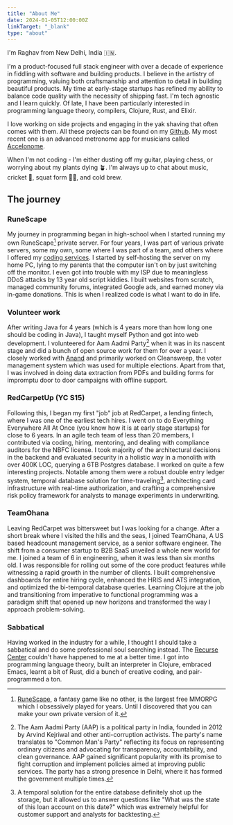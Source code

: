 ```yaml
---
title: "About Me"
date: 2024-01-05T12:00:00Z
linkTarget: "_blank"
type: "about"
---
```


I'm Raghav from New Delhi, India :india:.

I'm a product-focused full stack engineer with over a decade of experience in fiddling with software and building products. I believe in the artistry of programming, valuing both craftsmanship and attention to detail in building beautiful products. My time at early-stage startups has refined my ability to balance code quality with the necessity of shipping fast. I'm tech agnostic and I learn quickly. Of late, I have been particularly interested in programming language theory, compilers, Clojure, Rust, and Elixir.

I love working on side projects and engaging in the yak shaving that often comes with them. All these projects can be found on my [Github](https://github.com/raghavio). My most recent one is an advanced metronome app for musicians called [Accelonome](https://accelonome.com).

When I'm not coding - I'm either dusting off my guitar, playing chess, or worrying about my plants dying :potted_plant:. I'm always up to chat about music, cricket :cricket_game:, squat form :weight_lifting_man:, and cold brew.

## The journey
### RuneScape
My journey in programming began in high-school when I started running my own RuneScape[^1] private server. For four years, I was part of various private servers, some my own, some where I was part of a team, and others where I offered my [coding services](https://rune-server.org/black-market/rsps-virtual-items/selling/421510-raghavs-own4g3s-rsps-services.html). I started by self-hosting the server on my home PC, lying to my parents that the computer isn't on by just switching off the monitor. I even got into trouble with my ISP due to meaningless DDoS attacks by 13 year old script kiddies. I built websites from scratch, managed community forums, integrated Google ads, and earned money via in-game donations. This is when I realized code is what I want to do in life.

### Volunteer work
After writing Java for 4 years (which is 4 years more than how long one should be coding in Java),  I taught myself Python and got into web development. I volunteered for Aam Aadmi Party[^2] when it was in its nascent stage and did a bunch of open source work for them for over a year. I closely worked with [Anand](https://anandology.com/about/) and primarily worked on Cleansweep, the voter management system which was used for multiple elections. Apart from that, I was involved in doing data extraction from PDFs and building forms for impromptu door to door campaigns with offline support.

### RedCarpetUp (YC S15)
Following this, I began my first "job" job  at RedCarpet, a lending fintech, where I was  one of the earliest tech hires. I went on to do Everything Everywhere All At Once (you know how it is at early stage startups) for close to 6 years. In an agile tech team of less than 20 members, I contributed via coding, hiring, mentoring, and dealing with compliance auditors for the NBFC license. I took majority of the architectural decisions in the backend and evaluated security in a holistic way in a monolith with over 400K LOC, querying a 6TB Postgres database. I worked on quite a few interesting projects. Notable among them were a robust double entry ledger system, temporal database solution for time-traveling[^3], architecting card infrastructure with real-time authorization, and crafting a comprehensive risk policy framework for analysts to manage experiments in underwriting.

### TeamOhana
Leaving RedCarpet was bittersweet but I was looking for a change. After a short break where I visited the hills and the seas, I joined TeamOhana, A US based headcount management service, as a senior software engineer. The shift from a consumer startup to B2B SaaS unveiled a whole new world for me. I joined a team of 6 in engineering, when it was less than six months old. I was responsible for rolling out some of the core product features while witnessing a rapid growth in the number of clients. I built comprehensive dashboards for entire hiring cycle, enhanced the HRIS and ATS integration, and optimized the bi-temporal database queries. Learning Clojure at the job and transitioning from imperative to functional programming was a paradigm shift that opened up new horizons and transformed the way I approach problem-solving.

### Sabbatical
Having worked in the industry for a while, I thought I should take a sabbatical and do some professional soul searching instead. The [Recurse Center](https://recurse.com) couldn't have happened to me at a better time. I got into programming language theory, built an interpreter in Clojure, embraced Emacs, learnt a bit of Rust, did a bunch of creative coding, and pair-programmed a ton.

[^1]: [RuneScape](https://en.wikipedia.org/wiki/RuneScape), a fantasy game like no other, is the largest free MMORPG which I obsessively played for years. Until I discovered that you can make your own private version of it.

[^2]: The Aam Aadmi Party (AAP) is a political party in India, founded in 2012 by Arvind Kejriwal and other anti-corruption activists. The party's name translates to "Common Man's Party" reflecting its focus on representing ordinary citizens and advocating for transparency, accountability, and clean governance. AAP gained significant popularity with its promise to fight corruption and implement policies aimed at improving public services. The party has a strong presence in Delhi, where it has formed the government multiple times.

[^3]: A temporal solution for the entire database definitely shot up the storage, but it allowed us to answer questions like "What was the state of this loan account on this date?" which was extremely helpful for customer support and analysts for backtesting.
